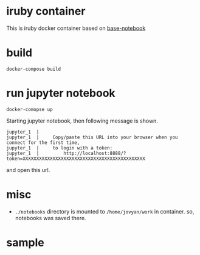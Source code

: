 # iruby container

This is iruby docker container based on [base-notebook](https://github.com/jupyter/docker-stacks/tree/master/base-notebook)

# build

```
docker-compose build
```

# run jupyter notebook

```
docker-comopse up
```

Starting jupyter notebook, then following message is shown.

```
jupyter_1  |
jupyter_1  |     Copy/paste this URL into your browser when you connect for the first time,
jupyter_1  |     to login with a token:
jupyter_1  |         http://localhost:8888/?token=XXXXXXXXXXXXXXXXXXXXXXXXXXXXXXXXXXXXXXXXXXXXX
```

and open this url.

# misc

- `./notebooks` directory is mounted to `/home/jovyan/work` in container. so, notebooks was saved there.


# sample


